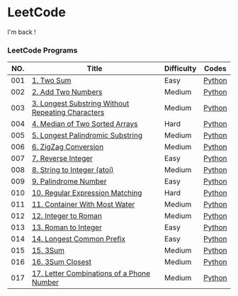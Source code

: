 # LeetCode
I'm back !
### LeetCode Programs

| NO. | Title | Difficulty | Codes |
| --- | ----- | ---------- | ----- |
| 001 | [1. Two Sum](https://leetcode.com/problems/two-sum/) | Easy | [Python](./Algorithms/Python/001.two-sum.py) |
| 002 | [2. Add Two Numbers](https://leetcode.com/problems/add-two-numbers/) | Medium | [Python](./Algorithms/Python/002.add-two-numbers.py) |
| 003 | [3. Longest Substring Without Repeating Characters](https://leetcode.com/problems/longest-substring-without-repeating-characters/) | Medium | [Python](./Algorithms/Python/003.longest-substring-without-repeating-characters.py) |
| 004 | [4. Median of Two Sorted Arrays](https://leetcode.com/problems/median-of-two-sorted-arrays/) | Hard | [Python](./Algorithms/Python/004.median-of-two-sorted-arrays.py) |
| 005 | [5. Longest Palindromic Substring](https://leetcode.com/problems/longest-palindromic-substring/) | Medium | [Python](./Algorithms/Python/005.longest-palindromic-substring.py) |
| 006 | [6. ZigZag Conversion](https://leetcode.com/problems/zigzag-conversion/) | Medium | [Python](./Algorithms/Python/006.zigzag-conversion.py) |
| 007 | [7. Reverse Integer](https://leetcode.com/problems/reverse-integer/) | Easy | [Python](./Algorithms/Python/007.reverse-integer.py) |
| 008 | [8. String to Integer (atoi)](https://leetcode.com/problems/string-to-integer-atoi/) | Medium | [Python](./Algorithms/Python/008.string-to-integer-atoi.py) |
| 009 | [9. Palindrome Number](https://leetcode.com/problems/palindrome-number/) | Easy | [Python](./Algorithms/Python/009.palindrome-number.py) |
| 010 | [10. Regular Expression Matching](https://leetcode.com/problems/regular-expression-matching/) | Hard | [Python](./Algorithms/Python/010.regular-expression-matching.py) |
| 011 | [11. Container With Most Water](https://leetcode.com/problems/container-with-most-water/) | Medium | [Python](./Algorithms/Python/011.container-with-most-water.py) |
| 012 | [12. Integer to Roman](https://leetcode.com/problems/integer-to-roman/) | Medium | [Python](./Algorithms/Python/012.integer-to-roman.py) |
| 013 | [13. Roman to Integer](https://leetcode.com/problems/roman-to-integer/) | Easy | [Python](./Algorithms/Python/013.roman-to-integer.py) |
| 014 | [14. Longest Common Prefix](https://leetcode.com/problems/longest-common-prefix/) | Easy | [Python](./Algorithms/Python/014.longest-common-prefix.py) |
| 015 | [15. 3Sum](https://leetcode.com/problems/3sum/) | Medium | [Python](./Algorithms/Python/015.3sum.py) |
| 016 | [16. 3Sum Closest](https://leetcode.com/problems/3sum-closest/) | Medium | [Python](./Algorithms/Python/016.3sum-closest.py) |
| 017 | [17. Letter Combinations of a Phone Number](https://leetcode.com/problems/letter-combinations-of-a-phone-number/) | Medium | [Python](./Algorithms/Python/017.letter-combinations-of-a-phone-number.py) |
